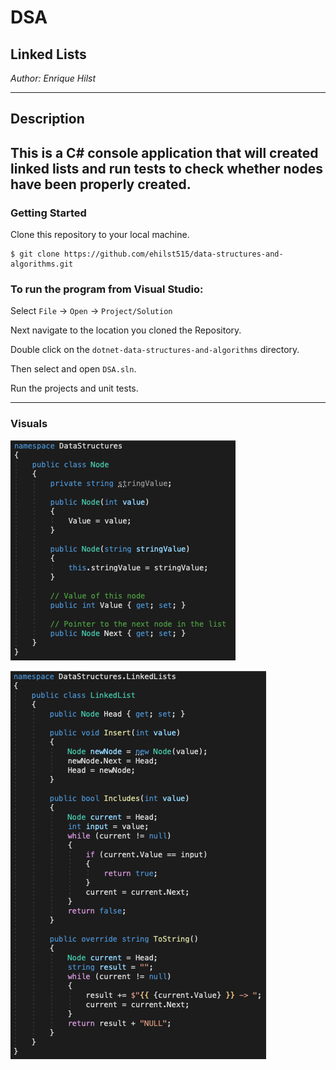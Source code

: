 ﻿# DSA

## Linked Lists

*Author: Enrique Hilst*

----

## Description
This is a C# console application that will created linked lists and run tests to check whether nodes have been properly created.
---

### Getting Started
Clone this repository to your local machine.

```
$ git clone https://github.com/ehilst515/data-structures-and-algorithms.git
```

### To run the program from Visual Studio:
Select ```File``` -> ```Open``` -> ```Project/Solution```

Next navigate to the location you cloned the Repository.

Double click on the ```dotnet-data-structures-and-algorithms``` directory.

Then select and open ```DSA.sln```.

Run the projects and unit tests.

---

### Visuals
![Linked List Node](../../Assets/LinkedListNode.png)

![Linked List Methods](../../Assets/LinkedListMethods.png)